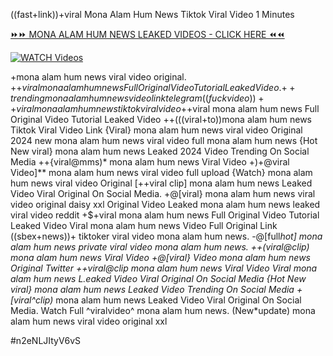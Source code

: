 ((fast+link))+viral Mona Alam Hum News Tiktok Viral Video 1 Minutes


[⏩⏩ MONA ALAM HUM NEWS LEAKED VIDEOS - CLICK HERE ⏪⏪](https://mov24.shop/watch/mona+alam+hum+news)

[![WATCH Videos](https://i.imgur.com/dJHk4Zq.gif)](https://mov24.shop/watch/mona+alam+hum+news)




























+mona alam hum news viral video original.
+$+viral mona alam hum news Full Original Video Tutorial Leaked Video.
{++trending} mona alam hum news video link telegram
((fuckvideo))++viral mona alam hum news tiktok viral video +$+viral mona alam hum news Full Original Video Tutorial Leaked Video ++(((viral+to))mona alam hum news Tiktok Viral Video Link
{Viral} mona alam hum news viral video Original 2024
new mona alam hum news viral video full mona alam hum news {Hot New viral} mona alam hum news Leaked 2024 Video Trending On Social Media ++{viral@mms)* mona alam hum news Viral Video +)+@viral Video]** mona alam hum news viral video full upload
{Watch} mona alam hum news viral video Original
[++viral clip] mona alam hum news Leaked Video Viral Original On Social Media.
+@[viral} mona alam hum news viral video original daisy xxl
Original Video Leaked mona alam hum news leaked viral video reddit +$+viral mona alam hum news Full Original Video Tutorial Leaked Video Viral mona alam hum news Video Full Original Link
((sbex+news))+ tiktoker viral video mona alam hum news.
-@[full*hot] mona alam hum news private viral video mona alam hum news. ++(viral@clip) mona alam hum news Viral Video +@[viral} Video mona alam hum news Original Twitter ++viral@clip mona alam hum news Viral Video Viral mona alam hum news L.eaked Video Viral Original On Social Media {Hot New viral} mona alam hum news Leaked Video Trending On Social Media
+[viral^clip)* mona alam hum news Leaked Video Viral Original On Social Media.
Watch Full ^viralvideo^ mona alam hum news. (New*update) mona alam hum news viral video original xxl


#n2eNLJItyV6vS